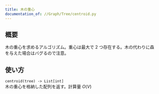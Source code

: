 ```yaml
---
title: 木の重心
documentation_of: //Graph/Tree/centroid.py
---
```


## 概要
木の重心を求めるアルゴリズム。重心は最大で 2 つ存在する。木の代わりに森を与えた場合はバグるので注意。

## 使い方
`centroid(tree) -> List[int]`  
木の重心を格納した配列を返す。計算量 $O(V)$
